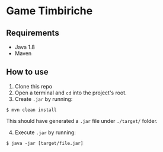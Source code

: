 # Game Timbiriche

## Requirements

* Java 1.8
* Maven

## How to use

1. Clone this repo
2. Open a terminal and `cd` into the project's root.
3. Create `.jar` by running:

```
$ mvn clean install
```

This should have generated a `.jar` file under `./target/` folder.

4. Execute `.jar` by running:

```
$ java -jar [target/file.jar]
```